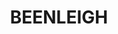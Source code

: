 ---
lastmod: '2025-04-06T06:05:21+00:00'
latitude: -27.733991
layout: suburb
longitude: 153.204523
postcode: '4207'
state: QLD
title: BEENLEIGH
url: /qld/beenleigh/
---